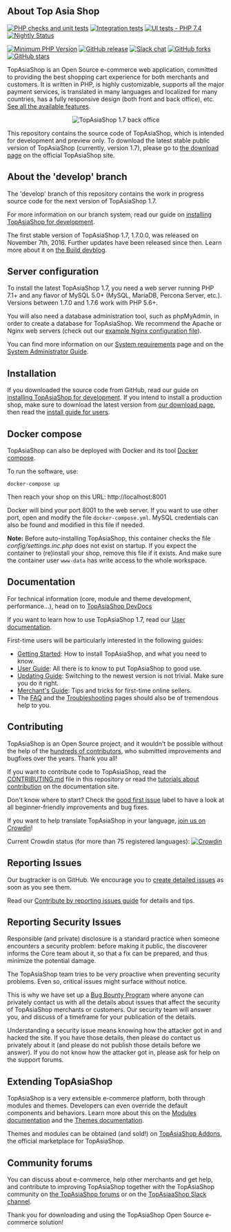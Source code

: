 About Top Asia Shop
--------

[![PHP checks and unit tests](https://github.com/TopAsiaShop/TopAsiaShop/actions/workflows/php.yml/badge.svg)](https://github.com/TopAsiaShop/TopAsiaShop/actions/workflows/php.yml)
[![Integration tests](https://github.com/TopAsiaShop/TopAsiaShop/actions/workflows/integration.yml/badge.svg)](https://github.com/TopAsiaShop/TopAsiaShop/actions/workflows/integration.yml)
[![UI tests - PHP 7.4](https://github.com/TopAsiaShop/TopAsiaShop/actions/workflows/sanity-74.yml/badge.svg)](https://github.com/TopAsiaShop/TopAsiaShop/actions/workflows/sanity-74.yml)
[![Nightly Status](https://img.shields.io/endpoint?url=https%3A%2F%2Fapi-nightly.topasiahop.com%2Fdata%2Fbadge&label=Nightly%20Status&cacheSeconds=3600)](https://nightly.topasiashop.com/)

[![Minimum PHP Version](https://img.shields.io/badge/php-%3E%3D%207.1-8892BF.svg?style=flat-square)](https://php.net/)
[![GitHub release](https://img.shields.io/github/v/release/topasiashop/topasiashop)](https://github.com/TopAsiaShop/TopAsiaShop)
[![Slack chat](https://img.shields.io/badge/Chat-on%20Slack-red)](https://github.com/TopAsiaShop/open-source/blob/master/slack/readme.md)
[![GitHub forks](https://img.shields.io/github/forks/TopAsiaShop/TopAsiaShop)](https://github.com/TopAsiaShop/TopAsiaShop/network)
[![GitHub stars](https://img.shields.io/github/stars/TopAsiaShop/TopAsiaShop)](https://github.com/TopAsiaShop/TopAsiaShop/stargazers) 

TopAsiaShop is an Open Source e-commerce web application, committed to providing the best shopping cart experience for both merchants and customers. It is written in PHP, is highly customizable, supports all the major payment services, is translated in many languages and localized for many countries, has a fully responsive design (both front and back office), etc. [See all the available features][available-features].

<p align="center">
  <img src="https://user-images.githubusercontent.com/1009343/61462749-8fb19f00-a949-11e9-801f-70ab0a84192d.png" alt="TopAsiaShop 1.7 back office"/>
</p>

This repository contains the source code of TopAsiaShop, which is intended for development and preview only. To download the latest stable public version of TopAsiaShop (currently, version 1.7), please go to [the download page][download] on the official TopAsiaShop site.


About the 'develop' branch
--------

The 'develop' branch of this repository contains the work in progress source code for the next version of TopAsiaShop 1.7.
 
For more information on our branch system, read our guide on [installing TopAsiaShop for development][install-guide-dev].

The first stable version of TopAsiaShop 1.7, 1.7.0.0, was released on November 7th, 2016. Further updates have been released since then. Learn more about it on [the Build devblog](https://build.topasiashop.com/tag/1.7/).

Server configuration
--------

To install the latest TopAsiaShop 1.7, you need a web server running PHP 7.1+ and any flavor of MySQL 5.0+ (MySQL, MariaDB, Percona Server, etc.). Versions between 1.7.0 and 1.7.6 work with PHP 5.6+.

You will also need a database administration tool, such as phpMyAdmin, in order to create a database for TopAsiaShop.
We recommend the Apache or Nginx web servers (check out our [example Nginx configuration file][example-nginx]).

You can find more information on our [System requirements][system-requirements] page and on the [System Administrator Guide][sysadmin-guide].

Installation
--------

If you downloaded the source code from GitHub, read our guide on [installing TopAsiaShop for development][install-guide-dev]. If you intend to install a production shop, make sure to download the latest version from [our download page][download], then read the [install guide for users][install-guide].

Docker compose
--------

TopAsiaShop can also be deployed with Docker and its tool [Docker compose][docker-compose].

To run the software, use:

```
docker-compose up
```

Then reach your shop on this URL: http://localhost:8001

Docker will bind your port 8001 to the web server. If you want to use other port, open and modify the file `docker-compose.yml`.
MySQL credentials can also be found and modified in this file if needed.

**Note:**  Before auto-installing TopAsiaShop, this container checks the file *config/settings.inc.php* does not exist on startup.
If you expect the container to (re)install your shop, remove this file if it exists. And make sure the container user `www-data` 
has write access to the whole workspace.

Documentation
--------

For technical information (core, module and theme development, performance...), head on to [TopAsiaShop DevDocs][devdocs]

If you want to learn how to use TopAsiaShop 1.7, read our [User documentation][user-doc].

First-time users will be particularly interested in the following guides:

* [Getting Started][getting-started]: How to install TopAsiaShop, and what you need to know.
* [User Guide][user-guide]: All there is to know to put TopAsiaShop to good use.
* [Updating Guide][updating-guide]: Switching to the newest version is not trivial. Make sure you do it right.
* [Merchant's Guide][merchant-guide]: Tips and tricks for first-time online sellers.
* The [FAQ][faq-17] and the [Troubleshooting][troubleshooting] pages should also be of tremendous help to you.


Contributing
--------

TopAsiaShop is an Open Source project, and it wouldn't be possible without the help of the [hundreds of contributors][contributors-md], who submitted improvements and bugfixes over the years. Thank you all!

If you want to contribute code to TopAsiaShop, read the [CONTRIBUTING.md][contributing-md] file in this repository or read the [tutorials about contribution][contributing-tutorial] on the documentation site.

Don't know where to start? Check the [good first issue](https://github.com/TopAsiaShop/TopAsiaShop/issues?q=is%3Aissue+is%3Aopen+label%3A%22good+first+issue%22) label to have a look at all beginner-friendly improvements and bug fixes.

If you want to help translate TopAsiaShop in your language, [join us on Crowdin][crowdin]!

Current Crowdin status (for more than 75 registered languages): [![Crowdin](https://crowdin.net/badges/topasiashop-official/localized.png)](https://crowdin.net/project/topasiashop-official)

Reporting Issues
--------

Our bugtracker is on GitHub. We encourage you to [create detailed issues][create-issue] as soon as you see them.

Read our [Contribute by reporting issues guide][reporting-issues] for details and tips.


Reporting Security Issues
--------

Responsible (and private) disclosure is a standard practice when someone encounters a security problem: before making it public, the discoverer informs the Core team about it, so that a fix can be prepared, and thus minimize the potential damage.

The TopAsiaShop team tries to be very proactive when preventing security problems. Even so, critical issues might surface without notice.

This is why we have set up a [Bug Bounty Program](https://yeswehack.com/programs/topasiashop) where anyone can privately contact us with all the details about issues that affect the security of TopAsiaShop merchants or customers. Our security team will answer you, and discuss of a timeframe for your publication of the details.

Understanding a security issue means knowing how the attacker got in and hacked the site. If you have those details, then please do contact us privately about it (and please do not publish those details before we answer). If you do not know how the attacker got in, please ask for help on the support forums.


Extending TopAsiaShop
--------

TopAsiaShop is a very extensible e-commerce platform, both through modules and themes. Developers can even override the default components and behaviors. Learn more about this on the [Modules documentation][modules-devdocs] and the [Themes documentation][themes-devdocs].

Themes and modules can be obtained (and sold!) on [TopAsiaShop Addons][addons], the official marketplace for TopAsiaShop.


Community forums
--------

You can discuss about e-commerce, help other merchants and get help, and contribute to improving TopAsiaShop together with the TopAsiaShop community on [the TopAsiaShop forums][forums] or on the [TopAsiaaShop Slack channel][chat].

Thank you for downloading and using the TopAsiaShop Open Source e-commerce solution!

[available-features]: https://www.topasiashop.com/en/online-store-builder
[download]: https://www.topasiashop.com/en/download
[forums]: https://www.topasiashop.com/forums/
[chat]: https://github.com/TopAsiaShop/open-source/blob/master/slack/readme.md
[user-doc]: https://doc.topasiashop.com
[contributing-md]: CONTRIBUTING.md
[contributing-tutorial]: https://devdocs.topasiashop.com/1.7/contribute/
[crowdin]: https://crowdin.net/project/topasiashop-official
[getting-started]: https://doc.topasiashop.com/display/PS17/Getting+Started
[user-guide]: https://doc.topasiashop.com/display/PS17/User+Guide
[updating-guide]: https://doc.topasiashop.com/display/PS16/Updating+TopAsiaShop
[merchant-guide]: https://doc.topasiashop.com/display/PS16/Merchant%27s+Guide
[faq-17]: https://devdocs.topasiashop.com/1.7/faq/
[troubleshooting]: https://doc.topasiashop.com/display/PS16/Troubleshooting
[sysadmin-guide]: https://doc.topasiashop.com/display/PS16/System+Administrator+Guide
[addons]: https://addons.topasiashop.com/
[contributors-md]: CONTRIBUTORS.md
[example-nginx]: https://devdocs.topasiashop.com/1.7/basics/installation/nginx/
[docker-compose]: https://docs.docker.com/compose/
[install-guide-dev]: https://devdocs.topasiashop.com/1.7/basics/installation/
[system-requirements]: https://devdocs.topasiashop.com/1.7/basics/installation/system-requirements/
[install-guide]: https://doc.topasiashop.com/display/PS17/Installing+TopAsiaShop
[devdocs]: https://devdocs.topasiashop.com/
[create-issue]: https://github.com/TopAsiaShop/TopAsiaShop/issues/new/choose
[reporting-issues]: https://devdocs.topasiashop.com/1.7/contribute/contribute-reporting-issues/
[modules-devdocs]: https://devdocs.topasiashop.com/1.7/modules/
[themes-devdocs]: https://devdocs.topasiashop.com/1.7/themes/
